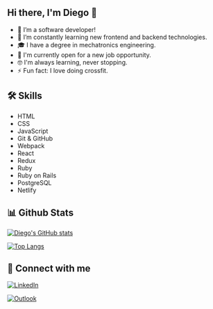 ## Hi there, I'm Diego 👋

- 🔭 I’m a software developer!
- 🌱 I’m constantly learning new frontend and backend technologies.
- 🎓 I have a degree in mechatronics engineering.
- 🤔 I'm currently open for a new job opportunity.
- :nerd_face: I'm always learning, never stopping.
- ⚡ Fun fact: I love doing crossfit.

## 🛠 Skills
- HTML
- CSS
- JavaScript
- Git & GitHub
- Webpack
- React
- Redux
- Ruby
- Ruby on Rails
- PostgreSQL
- Netlify

## 📊 Github Stats

[![Diego's GitHub stats](https://github-readme-stats.vercel.app/api?username=diegoyon&show_icons=true)](https://github.com/anuraghazra/github-readme-stats)

[![Top Langs](https://github-readme-stats.vercel.app/api/top-langs/?username=diegoyon&layout=compact)](https://github.com/anuraghazra/github-readme-stats)

## 🤝 Connect with me
<a href="https://www.linkedin.com/in/diego-yon/"><img src="https://img.shields.io/badge/LinkedIn-0077B5?style=for-the-badge&logo=linkedin&logoColor=white" alt="LinkedIn"/></a>

<a href="mailto:diegoyon@outlook.com"><img src="https://img.shields.io/badge/Microsoft_Outlook-0078D4?style=for-the-badge&logo=microsoft-outlook&logoColor=white" alt="Outlook"/></a>
